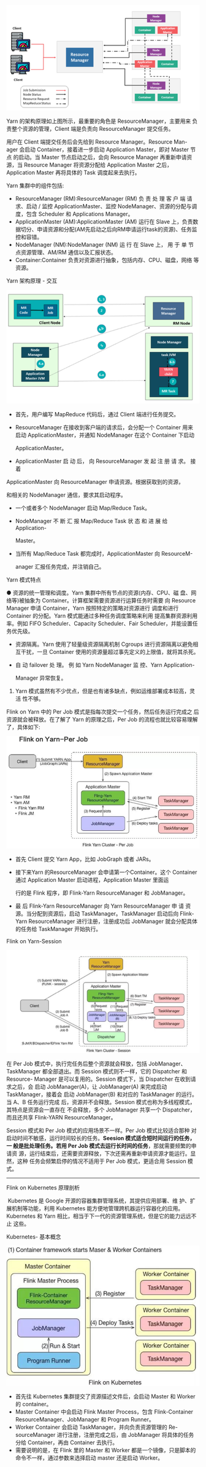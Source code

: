 ![a](./pics/yarn.png)

Yarn 的架构原理如上图所示，最重要的角色是 ResourceManager，主要用来 负责整个资源的管理，Client 端是负责向 ResourceManager 提交任务。

用户在 Client 端提交任务后会先给到 Resource Manager。Resource Man- ager 会启动 Container，接着进一步启动 Application Master，即对 Master 节点 的启动。当 Master 节点启动之后，会向 Resource Manager 再重新申请资源，当 Resource Manager 将资源分配给 Application Master 之后，Application Master 再将具体的 Task 调度起来去执行。



Yarn 集群中的组件包括:

- ResourceManager (RM):ResourceManager (RM) 负 责 处 理 客 户 端 请 求、启动 / 监控 ApplicationMaster、监控 NodeManager、资源的分配与调 度，包含 Scheduler 和 Applications Manager。
- ApplicationMaster (AM):ApplicationMaster (AM) 运行在 Slave 上，负责数据切分、申请资源和分配(AM先启动之后向RM申请运行task的资源)、任务监控和容错。
-   NodeManager (NM):NodeManager (NM) 运 行 在 Slave 上， 用 于 单 节 点资源管理、AM/RM 通信以及汇报状态。
- Container:Container 负责对资源进行抽象，包括内存、CPU、磁盘，网络 等资源。

Yarn 架构原理 - 交互

![a](./pics/yarn-run.png)

- 首先，用户编写 MapReduce 代码后，通过 Client 端进行任务提交。

- ResourceManager 在接收到客户端的请求后，会分配一个 Container 用来 启动 ApplicationMaster，并通知 NodeManager 在这个 Container 下启动

  ApplicationMaster。

-  ApplicationMaster 启 动 后， 向 ResourceManager 发 起 注 册 请 求。 接 着

  ApplicationMaster 向 ResourceManager 申请资源。根据获取到的资源，

  和相关的 NodeManager 通信，要求其启动程序。

- 一个或者多个 NodeManager 启动 Map/Reduce Task。

- NodeManager 不 断 汇 报 Map/Reduce Task 状 态 和 进 展 给 Application-

  Master。

- 当所有 Map/Reduce Task 都完成时，ApplicationMaster 向 ResourceM-

  anager 汇报任务完成，并注销自己。



Yarn 模式特点

●  资源的统一管理和调度。Yarn 集群中所有节点的资源(内存、CPU、磁 盘、网络等)被抽象为 Container。计算框架需要资源进行运算任务时需要 向 Resource Manager 申请 Container，Yarn 按照特定的策略对资源进行 调度和进行 Container 的分配。Yarn 模式能通过多种任务调度策略来利用 提高集群资源利用率。例如 FIFO Scheduler、Capacity Scheduler、Fair Scheduler，并能设置任务优先级。

- 资源隔离。Yarn 使用了轻量级资源隔离机制 Cgroups 进行资源隔离以避免相 互干扰，一旦 Container 使用的资源量超过事先定义的上限值，就将其杀死。

- 自 动 failover 处 理。 例 如 Yarn NodeManager 监 控、Yarn Application-

  Manager 异常恢复。

1. Yarn 模式虽然有不少优点，但是也有诸多缺点，例如运维部署成本较高，灵活 性不够。



Flink on Yarn 中的 Per Job 模式是指每次提交一个任务，然后任务运行完成之 后资源就会被释放。在了解了 Yarn 的原理之后，Per Job 的流程也就比较容易理解 了，具体如下:

![a](./pics/yarn-per-job.png)

- 首先 Client 提交 Yarn App，比如 JobGraph 或者 JARs。

- 接下来Yarn 的ResourceManager 会申请第一个Container。这个 Container 通过 Application Master 启动进程，Application Master 里面运

  行的是 Flink 程序，即 Flink-Yarn ResourceManager 和 JobManager。

- 最 后 Flink-Yarn ResourceManager 向 Yarn ResourceManager 申 请 资 源。当分配到资源后，启动 TaskManager。TaskManager 启动后向 Flink- Yarn ResourceManager 进行注册，注册成功后 JobManager 就会分配具体的任务给 TaskManager 开始执行。



Flink on Yarn-Session

![a](./pics/yarn-on-session.png)

在 Per Job 模式中，执行完任务后整个资源就会释放，包括 JobManager、 TaskManager 都全部退出。而 Session 模式则不一样，它的 Dispatcher 和 Resource- Manager 是可以复用的。Session 模式下，当 Dispatcher 在收到请求之后，会 启动 JobManager(A)，让 JobManager(A) 来完成启动 TaskManager，接着会 启动 JobManager(B) 和对应的 TaskManager 的运行。当 A、B 任务运行完成 后，资源并不会释放。Session 模式也称为多线程模式，其特点是资源会一直存在 不会释放，多个 JobManager 共享一个 Dispatcher，而且还共享 Flink-YARN ResourceManager。

Session 模式和 Per Job 模式的应用场景不一样。Per Job 模式比较适合那种 对启动时间不敏感，运行时间较长的任务。**Seesion 模式适合短时间运行的任务，一 般是批处理任务。若用 Per Job 模式去运行长时间的任务**，那就需要频繁的申请资 源，运行结束后，还需要资源释放，下次还需再重新申请资源才能运行。显然，这种 任务会频繁启停的情况不适用于 Per Job 模式，更适合用 Session 模式。

----

Flink on Kubernetes 原理剖析

​	Kubernetes 是 Google 开源的容器集群管理系统，其提供应用部署、维 护、扩展机制等功能，利用 Kubernetes 能方便地管理跨机器运行容器化的应用。 Kubernetes 和 Yarn 相比，相当于下一代的资源管理系统，但是它的能力远远不止 这些。



Kubernetes- 基本概念

![a](./pics/on-k8s.png)

- 首先往 Kubernetes 集群提交了资源描述文件后，会启动 Master 和 Worker 的 container。
- Master Container 中会启动 Flink Master Process，包含 Flink-Container ResourceManager、JobManager 和 Program Runner。
- Worker Container 会启动 TaskManager，并向负责资源管理的 Re- sourceManager 进行注册，注册完成之后，由 JobManager 将具体的任务 分给 Container，再由 Container 去执行。
- 需要说明的是，在 Flink 里的 Master 和 Worker 都是一个镜像，只是脚本的命令不一样，通过参数来选择启动 master 还是启动 Worker。


